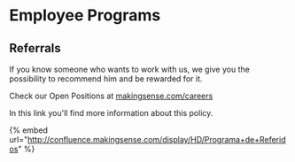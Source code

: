 # Employee Programs

## Referrals

If you know someone who wants to work with us, we give you the possibility to recommend him and be rewarded for it.

Check our Open Positions at [makingsense.com/careers](https://makingsense.com/careers)

In this link you'll find more information about this policy.

{% embed url="http://confluence.makingsense.com/display/HD/Programa+de+Referidos" %}



